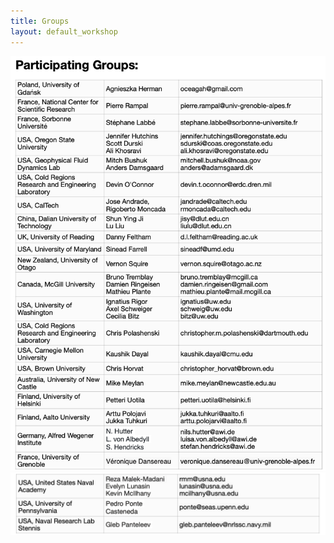 ```yaml
---
title: Groups
layout: default_workshop
---
```



![Participating Groups](./files/groups1.png)
![Participating Groups](./files/groups2.png)
